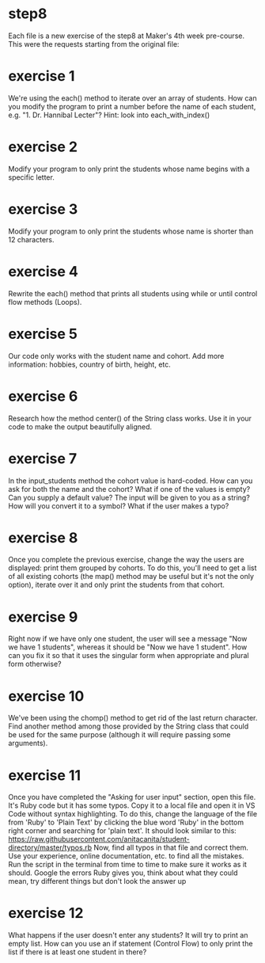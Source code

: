 # step8
Each file is a new exercise of the step8 at Maker's 4th week pre-course. This were the requests starting from the original file:

# exercise 1
We're using the each() method to iterate over an array of students. How can you modify the program to print a number before the name of each student, e.g. "1. Dr. Hannibal Lecter"? Hint: look into each_with_index()

# exercise 2
Modify your program to only print the students whose name begins with a specific letter.

# exercise 3
Modify your program to only print the students whose name is shorter than 12 characters.

# exercise 4
Rewrite the each() method that prints all students using while or until control flow methods (Loops).

# exercise 5
Our code only works with the student name and cohort. Add more information: hobbies, country of birth, height, etc.

# exercise 6
Research how the method center() of the String class works. Use it in your code to make the output beautifully aligned.

# exercise 7
In the input_students method the cohort value is hard-coded. How can you ask for both the name and the cohort? What if one of the values is empty? Can you supply a default value? The input will be given to you as a string? How will you convert it to a symbol? What if the user makes a typo?

# exercise 8
Once you complete the previous exercise, change the way the users are displayed: print them grouped by cohorts. To do this, you'll need to get a list of all existing cohorts (the map() method may be useful but it's not the only option), iterate over it and only print the students from that cohort.

# exercise 9
Right now if we have only one student, the user will see a message "Now we have 1 students", whereas it should be "Now we have 1 student". How can you fix it so that it uses the singular form when appropriate and plural form otherwise?

# exercise 10
We've been using the chomp() method to get rid of the last return character. Find another method among those provided by the String class that could be used for the same purpose (although it will require passing some arguments).

# exercise 11
Once you have completed the "Asking for user input" section, open this file. It's Ruby code but it has some typos. Copy it to a local file and open it in VS Code without syntax highlighting. To do this, change the language of the file from 'Ruby' to 'Plain Text' by clicking the blue word 'Ruby' in the bottom right corner and searching for 'plain text'. It should look similar to this: https://raw.githubusercontent.com/anitacanita/student-directory/master/typos.rb
Now, find all typos in that file and correct them. Use your experience, online documentation, etc. to find all the mistakes. Run the script in the terminal from time to time to make sure it works as it should. Google the errors Ruby gives you, think about what they could mean, try different things but don't look the answer up

# exercise 12
What happens if the user doesn't enter any students? It will try to print an empty list. How can you use an if statement (Control Flow) to only print the list if there is at least one student in there?
